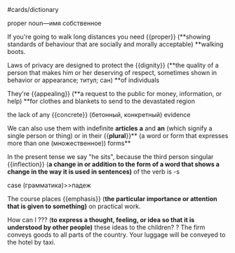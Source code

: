  <!--SR:!2000-01-01,1,250!2024-01-14,4,277-->#cards/dictionary 

proper noun―имя собственное

If you're going to walk long distances you need {{proper}} (**showing standards of behaviour that are socially and morally acceptable) **walking boots. <!--SR:!2024-01-14,4,277-->

Laws of privacy are designed to protect the {{dignity}} (**the quality of a person that makes him or her deserving of respect, sometimes shown in behavior or appearance; титул; сан) **of individuals <!--SR:!2024-01-15,7,255-->

They're {{appealing}} (**a request to the public for money, information, or help) **for clothes and blankets to send to the devastated region



the lack of any {{concrete}} (бетонный, конкретный) evidence <!--SR:!2024-01-11,10,270-->

We can also use them with indefinite **articles**  __a__  and  __an__  (which signify a single person or thing) or in their {{**plural**}}** (a word or form that expresses more than one (множественное)) forms** <!--SR:!2024-01-20,14,292-->

In the present tense we say "he sits", because the third person singular {{inflection}} (**a change in or addition to the form of a word that shows a change in the way it is used in sentences)** of the verb is -s

case (грамматика)>>падеж

The course places {{emphasis}} (**the particular importance or attention that is given to something)** on practical work.

How can I ??? (**to express a thought, feeling, or idea so that it is understood by other people)** these ideas to the children?
?
The firm conveys goods to all parts of the country.
Your luggage will be conveyed to the hotel by taxi.